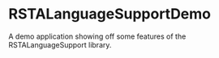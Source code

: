 # RSTALanguageSupportDemo
A demo application showing off some features of the RSTALanguageSupport library.
